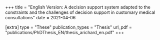 +++ title = "English Version: A decision support system adapted to the constraints and the challenges of decision support in customary medical consultations" date = 2021-04-06

[extra] type = "These" publication_types = "Thesis" url_pdf = "publications/PhDThesis_EN/thesis_arichard_en.pdf" +++
